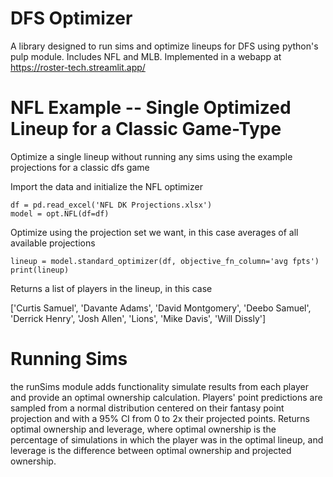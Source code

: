 # DFS Optimizer

A library designed to run sims and optimize lineups for DFS using python's pulp module. Includes NFL and MLB. Implemented in a webapp at https://roster-tech.streamlit.app/

# NFL Example -- Single Optimized Lineup for a Classic Game-Type
Optimize a single lineup without running any sims using the example projections for a classic dfs game

Import the data and initialize the NFL optimizer

```
df = pd.read_excel('NFL DK Projections.xlsx')
model = opt.NFL(df=df)
```

Optimize using the projection set we want, in this case averages of all available projections

```
lineup = model.standard_optimizer(df, objective_fn_column='avg fpts')
print(lineup)
```

Returns a list of players in the lineup, in this case 

['Curtis Samuel', 'Davante Adams', 'David Montgomery', 'Deebo Samuel', 'Derrick Henry', 'Josh Allen', 'Lions', 'Mike Davis', 'Will Dissly']

# Running Sims

the runSims module adds functionality simulate results from each player and provide an optimal ownership calculation. Players' point predictions are sampled from a normal distribution centered on their fantasy point projection and with a 95% CI from 0 to 2x their projected points. Returns optimal ownership and leverage, where optimal ownership is the percentage of simulations in which the player was in the optimal lineup, and leverage is the difference between optimal ownership and projected ownership.
